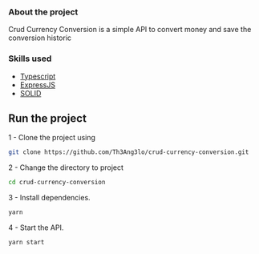 ### About the project
Crud Currency Conversion is a simple API to convert money and save the conversion historic


### Skills used
- [Typescript](https://www.typescriptlang.org/)
- [ExpressJS](https://expressjs.com/)
- [SOLID](https://en.wikipedia.org/wiki/SOLID)

## Run the project
1 - Clone the project using
```zsh
git clone https://github.com/Th3Ang3lo/crud-currency-conversion.git
```

2 - Change the directory to project
```zsh
cd crud-currency-conversion
```

3 - Install dependencies.
```zsh
yarn
```

4 - Start the API.
```zsh
yarn start
```
